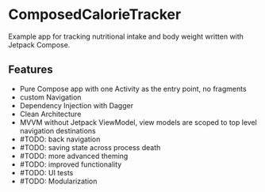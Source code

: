 # ComposedCalorieTracker
Example app for tracking nutritional intake and body weight written with Jetpack Compose.

## Features
- Pure Compose app with one Activity as the entry point, no fragments
- custom Navigation
- Dependency Injection with Dagger
- Clean Architecture
- MVVM without Jetpack ViewModel, view models are scoped to top level navigation destinations
- #TODO: back navigation
- #TODO: saving state across process death
- #TODO: more advanced theming
- #TODO: improved functionality
- #TODO: UI tests
- #TODO: Modularization